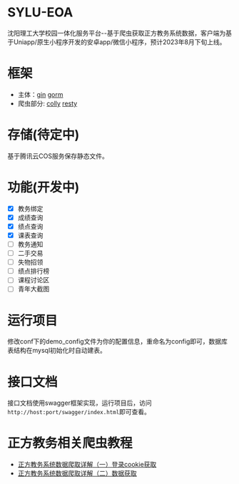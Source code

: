 # SYLU-EOA
沈阳理工大学校园一体化服务平台--基于爬虫获取正方教务系统数据，客户端为基于Uniapp/原生小程序开发的安卓app/微信小程序，预计2023年8月下旬上线。
# 框架
- 主体：[gin](https://github.com/gin-gonic/gin) [gorm](https://github.com/go-gorm/gorm)
- 爬虫部分: [colly](https://github.com/gocolly/colly) [resty](https://github.com/go-resty/resty)
# 存储(待定中)
基于腾讯云COS服务保存静态文件。
# 功能(开发中)
- [x] 教务绑定
- [x] 成绩查询
- [x] 绩点查询
- [x] 课表查询
- [ ] 教务通知
- [ ] 二手交易
- [ ] 失物招领
- [ ] 绩点排行榜
- [ ] 课程讨论区
- [ ] 青年大截图
# 运行项目
修改conf下的demo_config文件为你的配置信息，重命名为config即可，数据库表结构在mysql初始化时自动建表。
# 接口文档
接口文档使用swagger框架实现，运行项目后，访问```http://host:port/swagger/index.html```即可查看。
# 正方教务相关爬虫教程
- [正方教务系统数据爬取详解（一）登录cookie获取](https://www.hackerxiao.online/archives/schooldata)
- [正方教务系统数据爬取详解（二）数据获取](https://www.hackerxiao.online/archives/school2)